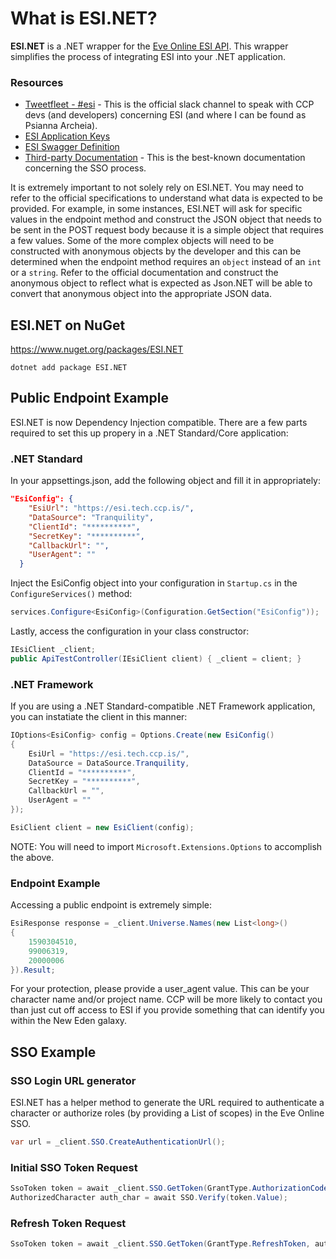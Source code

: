 # What is ESI.NET?

**ESI.NET** is a .NET wrapper for the [Eve Online ESI API](https://esi.tech.ccp.is/latest/). This wrapper simplifies the process of integrating ESI into your .NET application.

### Resources
* [Tweetfleet - #esi](https://tweetfleet.slack.com/messages/C30KX8UUX/) - This is the official slack channel to speak with CCP devs (and developers) concerning ESI (and where I can be found as Psianna Archeia).
* [ESI Application Keys](https://developers.eveonline.com/)
* [ESI Swagger Definition](https://esi.tech.ccp.is/swagger.json)
* [Third-party Documentation](https://eveonline-third-party-documentation.readthedocs.io/en/latest/) - This is the best-known documentation concerning the SSO process.

It is extremely important to not solely rely on ESI.NET. You may need to refer to the official specifications to understand what data is expected to be provided. For example, in some instances, ESI.NET will ask for specific values in the endpoint method and construct the JSON object that needs to be sent in the POST request body because it is a simple object that requires a few values. Some of the more complex objects will need to be constructed with anonymous objects by the developer and this can be determined when the endpoint method requires an `object` instead of an `int` or a `string`. Refer to the official documentation and construct the anonymous object to reflect what is expected as Json.NET will be able to convert that anonymous object into the appropriate JSON data.

## ESI.NET on NuGet
https://www.nuget.org/packages/ESI.NET

`dotnet add package ESI.NET `

## Public Endpoint Example
ESI.NET is now Dependency Injection compatible. There are a few parts required to set this up propery in a .NET Standard/Core application:

### .NET Standard
In your appsettings.json, add the following object and fill it in appropriately:
```json
"EsiConfig": {
    "EsiUrl": "https://esi.tech.ccp.is/",
    "DataSource": "Tranquility",
    "ClientId": "**********",
    "SecretKey": "**********",
    "CallbackUrl": "",
    "UserAgent": ""
  }
```
Inject the EsiConfig object into your configuration in `Startup.cs` in the `ConfigureServices()` method:
```cs
services.Configure<EsiConfig>(Configuration.GetSection("EsiConfig"));
```

Lastly, access the configuration in your class constructor:
```cs
IEsiClient _client;
public ApiTestController(IEsiClient client) { _client = client; }

```

### .NET Framework
If you are using a .NET Standard-compatible .NET Framework application, you can instatiate the client in this manner:

```cs
IOptions<EsiConfig> config = Options.Create(new EsiConfig()
{
    EsiUrl = "https://esi.tech.ccp.is/",
    DataSource = DataSource.Tranquility,
    ClientId = "**********",
    SecretKey = "**********",
    CallbackUrl = "",
    UserAgent = ""
});

EsiClient client = new EsiClient(config);
```

NOTE: You will need to import `Microsoft.Extensions.Options` to accomplish the above.

### Endpoint Example
Accessing a public endpoint is extremely simple:
```cs
EsiResponse response = _client.Universe.Names(new List<long>()
{
    1590304510,
    99006319,
    20000006
}).Result;
```
For your protection, please provide a user_agent value. This can be your character name and/or project name. CCP will be more likely to contact you than just cut off access to ESI if you provide something that can identify you within the New Eden galaxy.

## SSO Example

### SSO Login URL generator
ESI.NET has a helper method to generate the URL required to authenticate a character or authorize roles (by providing a List<string> of scopes) in the Eve Online SSO.
```cs
var url = _client.SSO.CreateAuthenticationUrl();
```

### Initial SSO Token Request
```cs
SsoToken token = await _client.SSO.GetToken(GrantType.AuthorizationCode, code);
AuthorizedCharacter auth_char = await SSO.Verify(token.Value);
```
### Refresh Token Request
```cs
SsoToken token = await _client.SSO.GetToken(GrantType.RefreshToken, auth_char.RefreshToken);
```
